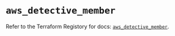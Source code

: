 # `aws_detective_member`

Refer to the Terraform Registory for docs: [`aws_detective_member`](https://registry.terraform.io/providers/hashicorp/aws/5.15.0/docs/resources/detective_member).
